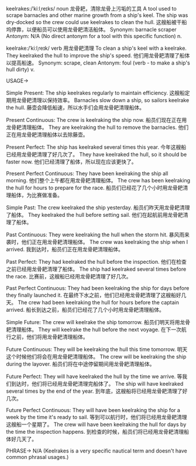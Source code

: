keelrakes:/ˈkiːlˌreɪks/
noun
龙骨耙，清除龙骨上污垢的工具
A tool used to scrape barnacles and other marine growth from a ship's keel.
The ship was dry-docked so the crew could use keelrakes to clean the hull.  这艘船被干船坞停靠，以便船员可以使用龙骨耙清洁船体。
Synonym: barnacle scraper
Antonym: N/A (No direct antonym for a tool with this specific function)
n.


keelrake:/ˈkiːlˌreɪk/
verb
用龙骨耙清理
To clean a ship's keel with a keelrake.
They keelraked the hull to improve the ship's speed. 他们用龙骨耙清理了船体以提高船速。
Synonym: scrape, clean
Antonym: foul (verb - to make a ship's hull dirty)
v.


USAGE->

Simple Present:
The ship keelrakes regularly to maintain efficiency. 这艘船定期用龙骨耙清理以保持效率。
Barnacles slow down a ship, so sailors keelrake the hull. 藤壶会降低船速，所以水手们会用龙骨耙清理船体。

Present Continuous:
The crew is keelraking the ship now. 船员们现在正在用龙骨耙清理船体。
They are keelraking the hull to remove the barnacles. 他们正在用龙骨耙清理船体以去除藤壶。

Present Perfect:
The ship has keelraked several times this year.  今年这艘船已经用龙骨耙清理了好几次了。
They have keelraked the hull, so it should be faster now. 他们已经清理了船体，所以现在应该更快了。

Present Perfect Continuous:
They have been keelraking the ship all morning. 他们整个上午都在用龙骨耙清理船体。
The crew has been keelraking the hull for hours to prepare for the race. 船员们已经花了几个小时用龙骨耙清理船体，为比赛做准备。

Simple Past:
The crew keelraked the ship yesterday. 船员们昨天用龙骨耙清理了船体。
They keelraked the hull before setting sail. 他们在起航前用龙骨耙清理了船体。

Past Continuous:
They were keelraking the hull when the storm hit.  暴风雨来袭时，他们正在用龙骨耙清理船体。
The crew was keelraking the ship when I arrived. 我到达时，船员们正在用龙骨耙清理船体。

Past Perfect:
They had keelraked the hull before the inspection.  他们在检查之前已经用龙骨耙清理了船体。
The ship had keelraked several times before the race.  比赛前，这艘船已经用龙骨耙清理了好几次。

Past Perfect Continuous:
They had been keelraking the ship for days before they finally launched it.  在最终下水之前，他们已经用龙骨耙清理了这艘船好几天。
The crew had been keelraking the hull for hours before the captain arrived. 船长到达之前，船员们已经花了几个小时用龙骨耙清理船体。

Simple Future:
The crew will keelrake the ship tomorrow.  船员们明天将用龙骨耙清理船体。
They will keelrake the hull before the next voyage.  在下一次航行之前，他们将用龙骨耙清理船体。

Future Continuous:
They will be keelraking the hull this time tomorrow. 明天这个时候他们将会在用龙骨耙清理船体。
The crew will be keelraking the ship during the layover. 船员们将在中途停留期间用龙骨耙清理船体。

Future Perfect:
They will have keelraked the hull by the time we arrive. 等我们到达时，他们将已经用龙骨耙清理完船体了。
The ship will have keelraked several times by the end of the year. 到年底，这艘船将已经用龙骨耙清理了好几次。

Future Perfect Continuous:
They will have been keelraking the ship for a week by the time it's ready to sail. 等到可以航行时，他们将已经用龙骨耙清理这艘船一个星期了。
The crew will have been keelraking the hull for days by the time the inspection happens. 到检查的时候，船员们将已经用龙骨耙清理船体好几天了。


PHRASE->
N/A  (Keelrakes is a very specific nautical term and doesn't have common phrasal usages.)
